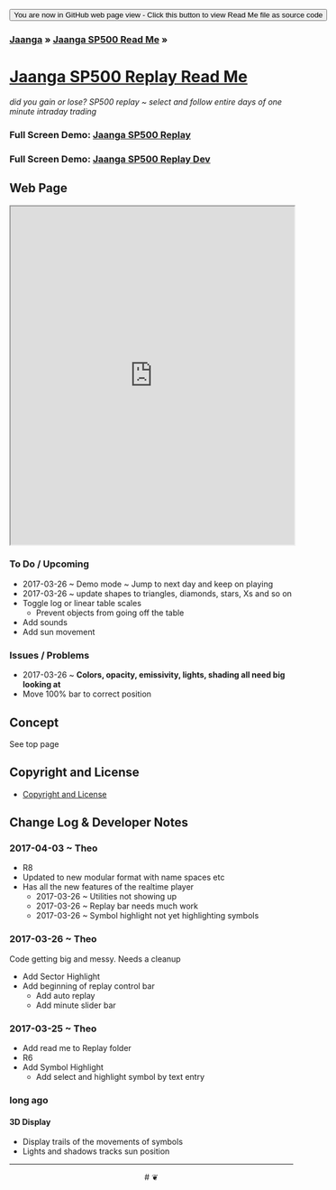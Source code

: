 
<span style=display:none; >[You are now in a GitHub source code view - click this button to view this read me file as a web page]( https://jaanga.github.io/sp500/sp500-replay/ "View file as a web page." ) </span>
<div><input type=button value='You are now in GitHub web page view - Click this button to view Read Me file as source code' onclick=window.location.href='https://github.com/jaanga/sp500/sp500-replay/'; /></div>

### [Jaanga]( https://jaanga.github.io/ ) &raquo; [Jaanga SP500 Read Me]( https://jaanga.github.io/sp500/index.html ) &raquo;

[Jaanga SP500 Replay Read Me]( http://jaanga.github.io/sp500/index.html#sp500-replay/README.md )
===
_did you gain or lose? SP500 replay ~ select and follow entire days of one minute intraday trading_


### Full Screen Demo: [Jaanga SP500 Replay ]( https://jaanga.github.io/sp500/sp500-replay/ )

### Full Screen Demo: [Jaanga SP500 Replay Dev ]( https://jaanga.github.io/sp500/sp500-replay/dev/ )


## Web Page

<iframe src="https://jaanga.github.io/sp500/sp500-replay/index.html" width=100% height=600px ></iframe>


### To Do / Upcoming

* 2017-03-26 ~ Demo mode ~ Jump to next day and keep on playing
* 2017-03-26 ~ update shapes to triangles, diamonds, stars, Xs and so on
* Toggle log or linear table scales
	* Prevent objects from going off the table
* Add sounds
* Add sun movement


### Issues / Problems

* 2017-03-26 ~ ****Colors, opacity, emissivity, lights, shading all need big looking at****
* Move 100% bar to correct position


## Concept

See top page

<!---
### Mission
a statement of a rationale, applicable now as well as in the future
### Vision
 a descriptive picture of a desired future state
## Usage Notes
-->
## Copyright and License

* [Copyright and License]( https://jaanga.github.io/#https://jaanga.github.io/jaanga-copyright-and-mit-license.md )


## Change Log & Developer Notes


### 2017-04-03 ~ Theo

* R8
* Updated to new modular format with name spaces etc
* Has all the new features of the realtime player
	* 2017-03-26 ~ Utilities not showing up
	* 2017-03-26 ~ Replay bar needs much work
	* 2017-03-26 ~ Symbol highlight not yet highlighting symbols

### 2017-03-26 ~ Theo

Code getting big and messy. Needs a cleanup

* Add Sector Highlight
* Add beginning of replay control bar
	* Add auto replay
	* Add minute slider bar
### 2017-03-25 ~ Theo


* Add read me to Replay folder
* R6
* Add Symbol Highlight
	* Add select and highlight symbol by text entry


### long ago

#### 3D Display
* Display trails of the movements of symbols
* Lights and shadows tracks sun position

***

<center title="dingbat" >
# <a href=javascript:window.scrollTo(0,0); style=text-decoration:none; >❦</a>
</center>


